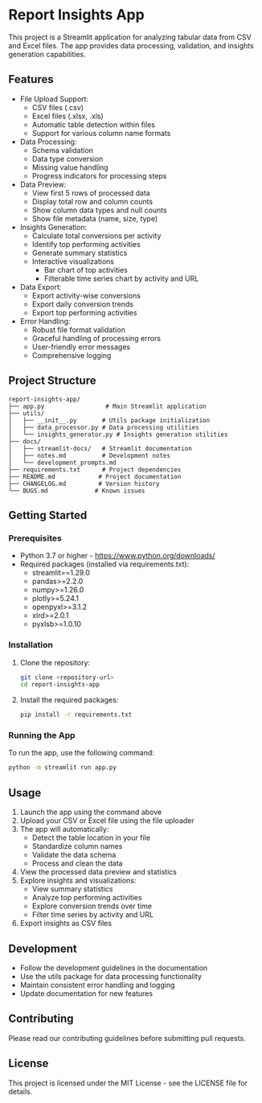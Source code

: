 # Report Insights App

This project is a Streamlit application for analyzing tabular data from CSV and Excel files. The app provides data processing, validation, and insights generation capabilities.

## Features
- File Upload Support:
  - CSV files (.csv)
  - Excel files (.xlsx, .xls)
  - Automatic table detection within files
  - Support for various column name formats
- Data Processing:
  - Schema validation
  - Data type conversion
  - Missing value handling
  - Progress indicators for processing steps
- Data Preview:
  - View first 5 rows of processed data
  - Display total row and column counts
  - Show column data types and null counts
  - Show file metadata (name, size, type)
- Insights Generation:
  - Calculate total conversions per activity
  - Identify top performing activities
  - Generate summary statistics
  - Interactive visualizations
    - Bar chart of top activities
    - Filterable time series chart by activity and URL
- Data Export:
  - Export activity-wise conversions
  - Export daily conversion trends
  - Export top performing activities
- Error Handling:
  - Robust file format validation
  - Graceful handling of processing errors
  - User-friendly error messages
  - Comprehensive logging

## Project Structure
```
report-insights-app/
├── app.py                 # Main Streamlit application
├── utils/
│   ├── __init__.py       # Utils package initialization
│   ├── data_processor.py # Data processing utilities
│   └── insights_generator.py # Insights generation utilities
├── docs/
│   ├── streamlit-docs/   # Streamlit documentation
│   ├── notes.md          # Development notes
│   └── development_prompts.md
├── requirements.txt      # Project dependencies
├── README.md            # Project documentation
├── CHANGELOG.md         # Version history
└── BUGS.md             # Known issues
```

## Getting Started

### Prerequisites
- Python 3.7 or higher - https://www.python.org/downloads/
- Required packages (installed via requirements.txt):
  - streamlit==1.29.0
  - pandas>=2.2.0
  - numpy>=1.26.0
  - plotly>=5.24.1
  - openpyxl>=3.1.2
  - xlrd>=2.0.1
  - pyxlsb>=1.0.10

### Installation
1. Clone the repository:
   ```bash
   git clone <repository-url>
   cd report-insights-app
   ```
2. Install the required packages:
   ```bash
   pip install -r requirements.txt
   ```

### Running the App
To run the app, use the following command:
```bash
python -m streamlit run app.py
```

## Usage
1. Launch the app using the command above
2. Upload your CSV or Excel file using the file uploader
3. The app will automatically:
   - Detect the table location in your file
   - Standardize column names
   - Validate the data schema
   - Process and clean the data
4. View the processed data preview and statistics
5. Explore insights and visualizations:
   - View summary statistics
   - Analyze top performing activities
   - Explore conversion trends over time
   - Filter time series by activity and URL
6. Export insights as CSV files

## Development
- Follow the development guidelines in the documentation
- Use the utils package for data processing functionality
- Maintain consistent error handling and logging
- Update documentation for new features

## Contributing
Please read our contributing guidelines before submitting pull requests.

## License
This project is licensed under the MIT License - see the LICENSE file for details.
